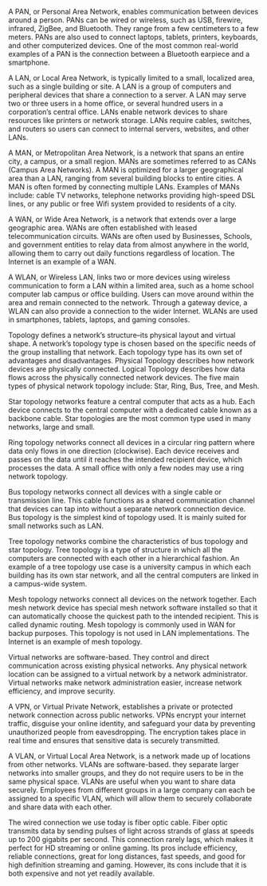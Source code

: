 A PAN, or Personal Area Network, enables communication between devices around a person. PANs can be wired or wireless, such as USB, firewire, infrared, ZigBee, and Bluetooth. They range from a few centimeters to a few meters. PANs are also used to connect laptops, tablets, printers, keyboards, and other computerized devices. One of the most common real-world examples of a PAN is the connection between a Bluetooth earpiece and a smartphone. 

A LAN, or Local Area Network, is typically limited to a small, localized area, such as a single building or site. A LAN is a group of computers and peripheral devices that share a connection to a server. A LAN may serve two or three users in a home office, or several hundred users in a corporation’s central office. LANs enable network devices to share resources like printers or network storage. LANs require cables, switches, and routers so users can connect to internal servers, websites, and other LANs. 

A MAN, or Metropolitan Area Network, is a network that spans an entire city, a campus, or a small region. MANs are sometimes referred to as CANs (Campus Area Networks). A MAN is optimized for a larger geographical area than a LAN, ranging from several building blocks to entire cities. A MAN is often formed by connecting multiple LANs. Examples of MANs include: cable TV networks, telephone networks providing high-speed DSL lines, or any public or free Wifi system provided to residents of a city.

A WAN, or Wide Area Network, is a network that extends over a large geographic area. WANs are often established with leased telecommunication circuits. WANs are often used by Businesses, Schools, and government entities to relay data from almost anywhere in the world, allowing them to carry out daily functions regardless of location. The Internet is an example of a WAN. 

A WLAN, or Wireless LAN, links two or more devices using wireless communication to form a LAN within a limited area, such as a home school computer lab campus or office building. Users can move around within the area and remain connected to the network. Through a gateway device, a WLAN can also provide a connection to the wider Internet. WLANs are used in smartphones, tablets, laptops, and gaming consoles. 

Topology defines a network’s structure–its physical layout and virtual shape. A network’s topology type is chosen based on the specific needs of the group installing that network. Each topology type has its own set of advantages and disadvantages. Physical Topology describes how network devices are physically connected. Logical Topology describes how data flows across the physically connected network devices. The five main types of physical network topology include: Star, Ring, Bus, Tree, and Mesh. 

Star topology networks feature a central computer that acts as a hub. Each device connects to the central computer with a dedicated cable known as a backbone cable. Star topologies are the most common type used in many networks, large and small. 

Ring topology networks connect all devices in a circular ring pattern where data only flows in one direction (clockwise). Each device receives and passes on the data until it reaches the intended recipient device, which processes the data. A small office with only a few nodes may use a ring network topology. 

Bus topology networks connect all devices with a single cable or transmission line. This cable functions as a shared communication channel that devices can tap into without a separate network connection device. Bus topology is the simplest kind of topology used. It is mainly suited for small networks such as LAN. 

Tree topology networks combine the characteristics of bus topology and star topology. Tree topology is a type of structure in which all the computers are connected with each other in a hierarchical fashion. An example of a tree topology use case is a university campus in which each building has its own star network, and all the central computers are linked in a campus-wide system. 

Mesh topology networks connect all devices on the network together. Each mesh network device has special mesh network software installed so that it can automatically choose the quickest path to the intended recipient. This is called dynamic routing. Mesh topology is commonly used in WAN for backup purposes. This topology is not used in LAN implementations. The Internet is an example of mesh topology.

Virtual networks are software-based. They control and direct communication across existing physical networks. Any physical network location can be assigned to a virtual network by a network administrator. Virtual networks make network administration easier, increase network efficiency, and improve security. 

A VPN, or Virtual Private Network, establishes a private or protected network connection across public networks. VPNs encrypt your internet traffic, disguise your online identity, and safeguard your data by preventing unauthorized people from eavesdropping. The encryption takes place in real time and ensures that sensitive data is securely transmitted.

A VLAN, or Virtual Local Area Network, is a network made up of locations from other networks. VLANs are software-based. they separate larger networks into smaller groups, and they do not require users to be in the same physical space. VLANs are useful when you want to share data securely. Employees from different groups in a large company can each be assigned to a specific VLAN, which will allow them to securely collaborate and share data with each other.

The wired connection we use today is fiber optic cable. Fiber optic transmits data by sending pulses of light across strands of glass at speeds up to 200 gigabits per second. This connection rarely lags, which makes it perfect for HD streaming or online gaming. Its pros include efficiency, reliable connections, great for long distances, fast speeds, and good for high definition streaming and gaming. However, its cons include that it is both expensive and not yet readily available.